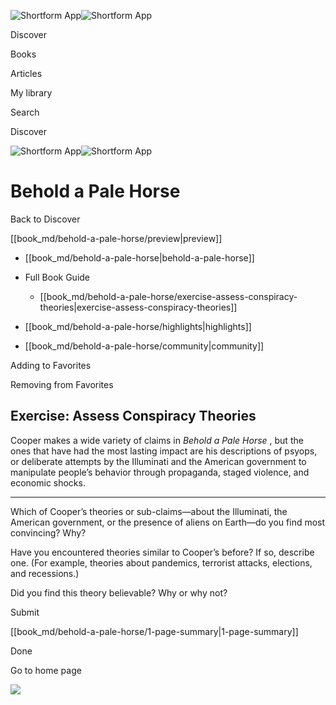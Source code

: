 ![Shortform App](/img/logo.36a2399e.svg)![Shortform App](/img/logo-dark.70c1b072.svg)

Discover

Books

Articles

My library

Search

Discover

![Shortform App](/img/logo.36a2399e.svg)![Shortform App](/img/logo-dark.70c1b072.svg)

# Behold a Pale Horse

Back to Discover

[[book_md/behold-a-pale-horse/preview|preview]]

  * [[book_md/behold-a-pale-horse|behold-a-pale-horse]]
  * Full Book Guide

    * [[book_md/behold-a-pale-horse/exercise-assess-conspiracy-theories|exercise-assess-conspiracy-theories]]
  * [[book_md/behold-a-pale-horse/highlights|highlights]]
  * [[book_md/behold-a-pale-horse/community|community]]



Adding to Favorites 

Removing from Favorites 

## Exercise: Assess Conspiracy Theories

Cooper makes a wide variety of claims in _Behold a Pale Horse_ , but the ones that have had the most lasting impact are his descriptions of psyops, or deliberate attempts by the Illuminati and the American government to manipulate people’s behavior through propaganda, staged violence, and economic shocks.

* * *

Which of Cooper’s theories or sub-claims—about the Illuminati, the American government, or the presence of aliens on Earth—do you find most convincing? Why?

Have you encountered theories similar to Cooper’s before? If so, describe one. (For example, theories about pandemics, terrorist attacks, elections, and recessions.)

Did you find this theory believable? Why or why not?

Submit 

[[book_md/behold-a-pale-horse/1-page-summary|1-page-summary]]

Done

Go to home page 

![](https://bat.bing.com/action/0?ti=56018282&Ver=2&mid=a50e2fe0-6e60-48a3-b5b6-6bbd9ef7fac6&sid=201ffde0635411ee902411d77b750559&vid=20202bf0635411ee9ac03f2e618b0b9f&vids=0&msclkid=N&pi=0&lg=en-US&sw=800&sh=600&sc=24&nwd=1&tl=Shortform%20%7C%20Behold%20a%20Pale%20Horse&p=https%3A%2F%2Fwww.shortform.com%2Fapp%2Fbook%2Fbehold-a-pale-horse%2Fexercise-assess-conspiracy-theories&r=&lt=468&evt=pageLoad&sv=1&rn=329926)
